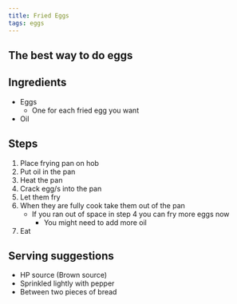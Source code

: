 ```yaml
---
title: Fried Eggs
tags: eggs
---
```


## The best way to do eggs

## Ingredients 

- Eggs
	- One for each fried egg you want
- Oil


## Steps

1. Place frying pan on hob
2. Put oil in the pan
3. Heat the pan
4. Crack egg/s into the pan
5. Let them fry
6. When they are fully cook take them out of the pan
	- If you ran out of space in step 4 you can fry more eggs now
		- You might need to add more oil
7. Eat

## Serving suggestions

- HP source (Brown source)
- Sprinkled lightly with pepper
- Between two pieces of bread
